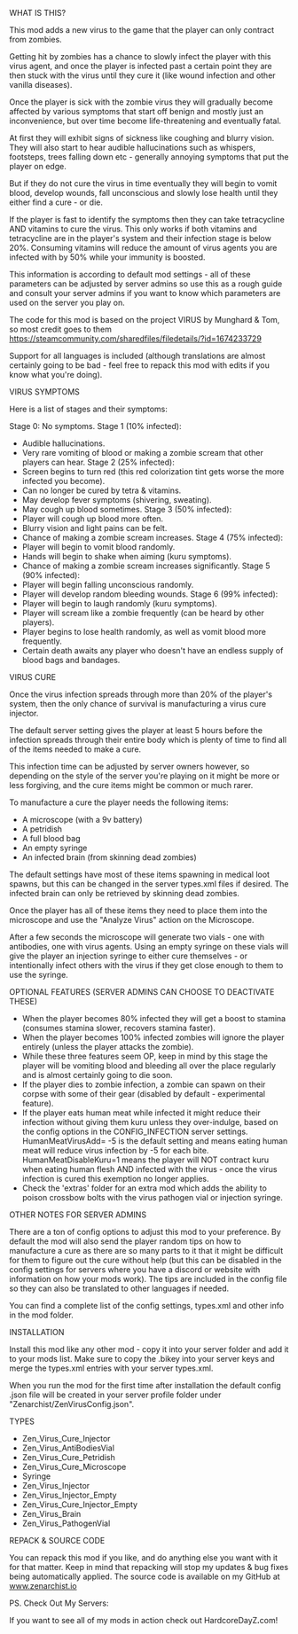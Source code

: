 WHAT IS THIS?

This mod adds a new virus to the game that the player can only contract from zombies.

Getting hit by zombies has a chance to slowly infect the player with this virus agent, and once the player is infected past a certain point they are then stuck with the virus until they cure it (like wound infection and other vanilla diseases).

Once the player is sick with the zombie virus they will gradually become affected by various symptoms that start off benign and mostly just an inconvenience, but over time become life-threatening and eventually fatal.

At first they will exhibit signs of sickness like coughing and blurry vision. They will also start to hear audible hallucinations such as whispers, footsteps, trees falling down etc - generally annoying symptoms that put the player on edge.

But if they do not cure the virus in time eventually they will begin to vomit blood, develop wounds, fall unconscious and slowly lose health until they either find a cure - or die.

If the player is fast to identify the symptoms then they can take tetracycline AND vitamins to cure the virus. This only works if both vitamins and tetracycline are in the player's system and their infection stage is below 20%. Consuming vitamins will reduce the amount of virus agents you are infected with by 50% while your immunity is boosted.

This information is according to default mod settings - all of these parameters can be adjusted by server admins so use this as a rough guide and consult your server admins if you want to know which parameters are used on the server you play on.

The code for this mod is based on the project VIRUS by Munghard & Tom, so most credit goes to them https://steamcommunity.com/sharedfiles/filedetails/?id=1674233729

Support for all languages is included (although translations are almost certainly going to be bad - feel free to repack this mod with edits if you know what you're doing).

VIRUS SYMPTOMS

Here is a list of stages and their symptoms:

Stage 0: No symptoms.
Stage 1 (10% infected):
- Audible hallucinations.
- Very rare vomiting of blood or making a zombie scream that other players can hear.
Stage 2 (25% infected):
- Screen begins to turn red (this red colorization tint gets worse the more infected you become).
- Can no longer be cured by tetra & vitamins.
- May develop fever symptoms (shivering, sweating).
- May cough up blood sometimes.
Stage 3 (50% infected):
- Player will cough up blood more often.
- Blurry vision and light pains can be felt.
- Chance of making a zombie scream increases.
Stage 4 (75% infected):
- Player will begin to vomit blood randomly.
- Hands will begin to shake when aiming (kuru symptoms).
- Chance of making a zombie scream increases significantly.
Stage 5 (90% infected):
- Player will begin falling unconscious randomly.
- Player will develop random bleeding wounds.
Stage 6 (99% infected):
- Player will begin to laugh randomly (kuru symptoms).
- Player will scream like a zombie frequently (can be heard by other players).
- Player begins to lose health randomly, as well as vomit blood more frequently.
- Certain death awaits any player who doesn't have an endless supply of blood bags and bandages.

VIRUS CURE

Once the virus infection spreads through more than 20% of the player's system, then the only chance of survival is manufacturing a virus cure injector.

The default server setting gives the player at least 5 hours before the infection spreads through their entire body which is plenty of time to find all of the items needed to make a cure.

This infection time can be adjusted by server owners however, so depending on the style of the server you're playing on it might be more or less forgiving, and the cure items might be common or much rarer.

To manufacture a cure the player needs the following items:
- A microscope (with a 9v battery)
- A petridish
- A full blood bag
- An empty syringe
- An infected brain (from skinning dead zombies)

The default settings have most of these items spawning in medical loot spawns, but this can be changed in the server types.xml files if desired. The infected brain can only be retrieved by skinning dead zombies.

Once the player has all of these items they need to place them into the microscope and use the "Analyze Virus" action on the Microscope.

After a few seconds the microscope will generate two vials - one with antibodies, one with virus agents. Using an empty syringe on these vials will give the player an injection syringe to either cure themselves - or intentionally infect others with the virus if they get close enough to them to use the syringe.

OPTIONAL FEATURES
(SERVER ADMINS CAN CHOOSE TO DEACTIVATE THESE)

- When the player becomes 80% infected they will get a boost to stamina (consumes stamina slower, recovers stamina faster).
- When the player becomes 100% infected zombies will ignore the player entirely (unless the player attacks the zombie).
- While these three features seem OP, keep in mind by this stage the player will be vomiting blood and bleeding all over the place regularly and is almost certainly going to die soon.
- If the player dies to zombie infection, a zombie can spawn on their corpse with some of their gear (disabled by default - experimental feature).
- If the player eats human meat while infected it might reduce their infection without giving them kuru unless they over-indulge, based on the config options in the CONFIG_INFECTION server settings. HumanMeatVirusAdd= -5 is the default setting and means eating human meat will reduce virus infection by -5 for each bite. HumanMeatDisableKuru=1 means the player will NOT contract kuru when eating human flesh AND infected with the virus - once the virus infection is cured this exemption no longer applies.
- Check the 'extras' folder for an extra mod which adds the ability to poison crossbow bolts with the virus pathogen vial or injection syringe.

OTHER NOTES FOR SERVER ADMINS

There are a ton of config options to adjust this mod to your preference. By default the mod will also send the player random tips on how to manufacture a cure as there are so many parts to it that it might be difficult for them to figure out the cure without help (but this can be disabled in the config settings for servers where you have a discord or website with information on how your mods work). The tips are included in the config file so they can also be translated to other languages if needed.

You can find a complete list of the config settings, types.xml and other info in the mod folder.

INSTALLATION

Install this mod like any other mod - copy it into your server folder and add it to your mods list. Make sure to copy the .bikey into your server keys and merge the types.xml entries with your server types.xml.

When you run the mod for the first time after installation the default config .json file will be created in your server profile folder under "Zenarchist/ZenVirusConfig.json".

TYPES
- Zen_Virus_Cure_Injector
- Zen_Virus_AntiBodiesVial
- Zen_Virus_Cure_Petridish
- Zen_Virus_Cure_Microscope
- Syringe
- Zen_Virus_Injector
- Zen_Virus_Injector_Empty
- Zen_Virus_Cure_Injector_Empty
- Zen_Virus_Brain
- Zen_Virus_PathogenVial

REPACK & SOURCE CODE

You can repack this mod if you like, and do anything else you want with it for that matter. Keep in mind that repacking will stop my updates & bug fixes being automatically applied. The source code is available on my GitHub at www.zenarchist.io

PS. Check Out My Servers:

If you want to see all of my mods in action check out HardcoreDayZꓸcom!